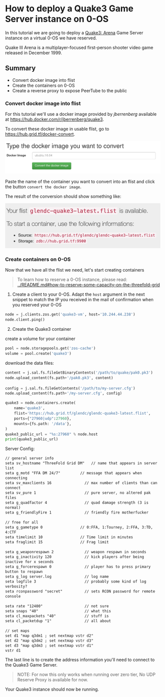 # How to deploy a Quake3 Game Server instance on 0-OS

In this tutorial we are going to deploy a [Quake3: Arena](https://en.wikipedia.org/wiki/Quake_III_Arena) Game Server instance on a virtual 0-OS we have reserved.

Quake III Arena is a multiplayer-focused first-person shooter video game released in December 1999.

## Summary

- Convert docker image into flist
- Create the containers on 0-OS
- Create a reverse proxy to expose PeerTube to the public

### Convert docker image into flist

For this tutorial we'll use a docker image provided by _jberrenberg_ available at <https://hub.docker.com/r/jberrenberg/quake3>.

To convert these docker image in usable flist, go to https://hub.grid.tf/docker-convert.

![tfhub docker convertion](images/hub-convert.png)

Paste the name of the container you want to convert into an flist and click the button `convert the docker image`.

The result of the conversion should show something like:

![flist converted](images/quake3-flist-created.png)

### Create containers on 0-OS

Now that we have all the flist we need, let's start creating containers

> To learn how to reserve a 0-OS instance, please read:
> [../README.md#how-to-reserve-some-capacity-on-the-threefold-grid](../README.md#how-to-reserve-some-capacity-on-the-threefold-grid)

1. Create a client to your 0-OS. Adapt the `host` argument in the next snippet to match the IP you received in the mail of confirmation when you reserved your 0-OS

```python
node = j.clients.zos.get('quake3-vm', host='10.244.44.238')
node.client.ping()
```

2. Create the Quake3 container

create a volume for your container
```python
pool = node.storagepools.get('zos-cache')
volume = pool.create('quake3')
```

download the data files:
```python
content = j.sal.fs.fileGetBinaryContents('/path/to/quake/pak0.pk3')
node.upload_content(fs.path+'/pak0.pk3', content)

config = j.sal.fs.fileGetContents('/path/to/my-server.cfg')
node.upload_content(fs.path+'/my-server.cfg', config)
```

```python
quake3 = node.containers.create(
    name='quake3',
    flist='https://hub.grid.tf/glendc/glendc-quake3-latest.flist',
    ports={"27960|udp":27960},
    mounts={fs.path: '/data'},
)
quake3_public_url = "%s:27960" % node.host
print(quake3_public_url)
```

Server Config:

```
// general server info
seta sv_hostname "ThreeFold Grid DM"   // name that appears in server list
seta g_motd "FFA DM 24/7"         // message that appears when connecting
seta sv_maxclients 16               // max number of clients than can connect
seta sv_pure 1                      // pure server, no altered pak files
seta g_quadfactor 4                 // quad damage strength (3 is normal)
seta g_friendlyFire 1               // friendly fire motherfucker

// free for all
seta g_gametype 0                 // 0:FFA, 1:Tourney, 2:FFA, 3:TD, 4:CTF
seta timelimit 10                 // Time limit in minutes
seta fraglimit 15                 // Frag limit

seta g_weaponrespawn 2              // weapon respawn in seconds
seta g_inactivity 120               // kick players after being inactive for x seconds
seta g_forcerespawn 0               // player has to press primary button to respawn
seta g_log server.log               // log name
seta logfile 3                      // probably some kind of log verbosity?
seta rconpassword "secret"          // sets RCON password for remote console

seta rate "12400"                   // not sure
seta snaps "40"                     // what this
seta cl_maxpackets "40"             // stuff is
seta cl_packetdup "1"               // all about

// set maps
set d1 "map q3dm1 ; set nextmap vstr d2"
set d2 "map q3dm2 ; set nextmap vstr d3"
set d3 "map q3dm3 ; set nextmap vstr d1"
vstr d1
```

The last line is to create the address information you'll need to connect to the Quake3 Game Server.

> NOTE: For now this only works when running over zero tier,
>       No UDP Reserve Proxy is available for now.

Your Quake3 instance should now be running.
